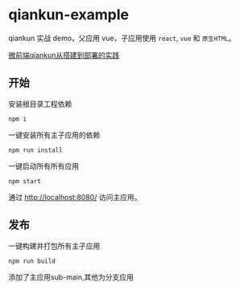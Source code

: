 <!--
 * @Author: zhangsh0907 44243174@qq.com
 * @Date: 2022-05-31 15:21:34
 * @LastEditors: zhangsh0907 44243174@qq.com
 * @LastEditTime: 2022-05-31 15:24:46
 * @FilePath: \qiankun-example-masterd:\demo\yj\qiankun\README.md
 * @Description: 这是默认设置,请设置`customMade`, 打开koroFileHeader查看配置 进行设置: https://github.com/OBKoro1/koro1FileHeader/wiki/%E9%85%8D%E7%BD%AE
-->
# qiankun-example

qiankun 实战 demo，父应用 vue，子应用使用 `react`, `vue` 和 `原生HTML`。

[微前端qiankun从搭建到部署的实践](https://juejin.im/post/6875462470593904653)

## 开始
安装根目录工程依赖
```
npm i
```
一键安装所有主子应用的依赖
```
npm run install
```

一键启动所有所有应用
```
npm start
```

通过 [http://localhost:8080/](http://localhost:8080/) 访问主应用。

## 发布
一键构建并打包所有主子应用
```
npm run build
```


添加了主应用sub-main,其他为分支应用

